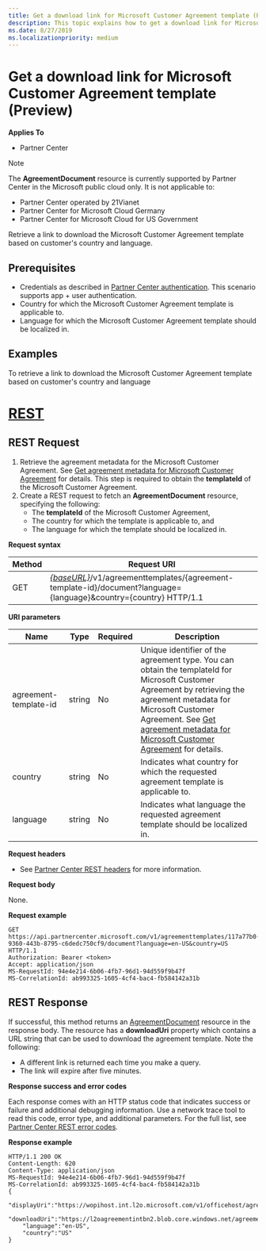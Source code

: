 ```yaml
---
title: Get a download link for Microsoft Customer Agreement template (Preview)
description: This topic explains how to get a download link for Microsoft Customer Agreement template.
ms.date: 8/27/2019
ms.localizationpriority: medium
---
```


# Get a download link for Microsoft Customer Agreement template (Preview)

**Applies To**

- Partner Center

> [!NOTE]
> The **AgreementDocument** resource is currently supported by Partner Center in the Microsoft public cloud only. It is not applicable to:
> - Partner Center operated by 21Vianet
> - Partner Center for Microsoft Cloud Germany
> - Partner Center for Microsoft Cloud for US Government

Retrieve a link to download the Microsoft Customer Agreement template based on customer's country and language.

## Prerequisites

- Credentials as described in [Partner Center authentication](./partner-center-authentication.md). This scenario supports app + user authentication.
- Country for which the Microsoft Customer Agreement template is applicable to.
- Language for which the Microsoft Customer Agreement template should be localized in.

## Examples

To retrieve a link to download the Microsoft Customer Agreement template based on customer's country and language

# [REST](#tab/rest)

## <span id="Request"/><span id="request"/><span id="REQUEST"/>REST Request

1. Retrieve the agreement metadata for the Microsoft Customer Agreement. See [Get agreement metadata for Microsoft Customer Agreement](get-customer-agreement-metadata.md) for details. This step is required to obtain the **templateId** of the Microsoft Customer Agreement.
2. Create a REST request to fetch an **AgreementDocument** resource, specifying the following:
    - The **templateId** of the Microsoft Customer Agreement,
    - The country for which the template is applicable to, and
    - The language for which the template should be localized in.

**Request syntax**

| Method | Request URI |
|--------|---------------------------------------------------------------------|
| GET | [*\{baseURL\}*](partner-center-rest-urls.md)/v1/agreementtemplates/{agreement-template-id}/document?language={language}&country={country} HTTP/1.1 |

**URI parameters**

| Name                   | Type   | Required | Description                                 |
|------------------------|--------|----------|---------------------------------------------|
| agreement-template-id  | string | No       | Unique identifier of the agreement type. You can obtain the templateId for Microsoft Customer Agreement by retrieving the agreement metadata for Microsoft Customer Agreement. See [Get agreement metadata for Microsoft Customer Agreement](./get-customer-agreement-metadata.md) for details. |
| country                | string | No       | Indicates what country for which the requested agreement template is applicable to. |
| language               | string | No       | Indicates what language the requested agreement template should be localized in. |

**Request headers**

- See [Partner Center REST headers](headers.md) for more information.

**Request body**

None.

**Request example**

```http
GET https://api.partnercenter.microsoft.com/v1/agreementtemplates/117a77b0-9360-443b-8795-c6dedc750cf9/document?language=en-US&country=US HTTP/1.1
Authorization: Bearer <token>
Accept: application/json
MS-RequestId: 94e4e214-6b06-4fb7-96d1-94d559f9b47f
MS-CorrelationId: ab993325-1605-4cf4-bac4-fb584142a31b
```

## <span id="Response"/><span id="response"/><span id="RESPONSE"/>REST Response

If successful, this method returns an [AgreementDocument](./agreement-document-resources.md) resource in the response body. The resource has a **downloadUri** property which contains a URL string that can be used to download the agreement template. Note the following:
 - A different link is returned each time you make a query.
 - The link will expire after five minutes.

**Response success and error codes**

Each response comes with an HTTP status code that indicates success or failure and additional debugging information. Use a network trace tool to read this code, error type, and additional parameters. For the full list, see [Partner Center REST error codes](error-codes.md).

**Response example**

```http
HTTP/1.1 200 OK
Content-Length: 620
Content-Type: application/json
MS-RequestId: 94e4e214-6b06-4fb7-96d1-94d559f9b47f
MS-CorrelationId: ab993325-1605-4cf4-bac4-fb584142a31b
{
    "displayUri":"https://wopihost.int.l2o.microsoft.com/v1/officehost/agreement/files/Preview...",
    "downloadUri":"https://l2oagreementintbn2.blob.core.windows.net/agreementscontainer/Preview...",
    "language":"en-US",
    "country":"US"
}
```
